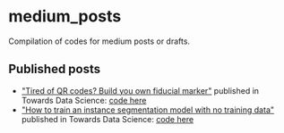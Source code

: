# medium_posts
Compilation of codes for medium posts or drafts.

## Published posts
- ["Tired of QR codes? Build you own fiducial marker"](https://medium.com/towards-data-science/tired-of-qr-codes-build-you-own-fiducial-marker-aab81cce1f25) published in Towards Data Science: [code here](fiducial_marker/python)
- ["How to train an instance segmentation model with no training data"](https://medium.com/towards-data-science/how-to-train-an-instance-segmentation-model-with-no-training-data-190dc020bf73) published in Towards Data Science: [code here](no_data_segmentation)